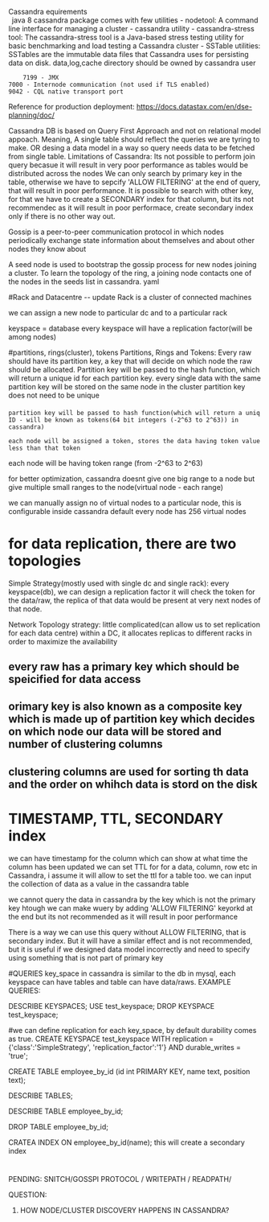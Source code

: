 Cassandra equirements <br/> 
&ensp;java 8
	cassandra package comes with few utilities
		- nodetool: A command line interface for managing a cluster
		- cassandra utility
		- cassandra-stress tool: The cassandra-stress tool is a Java-based stress testing utility for basic benchmarking and load testing a Cassandra cluster
		- SSTable utilities: SSTables are the immutable data files that Cassandra uses for persisting data on disk.
	data,log,cache directory should be owned by cassandra user
	 
    	7199 - JMX
	7000 - Internode communication (not used if TLS enabled)
	9042 - CQL native transport port


Reference for production deployment: https://docs.datastax.com/en/dse-planning/doc/

Cassandra DB is based on Query First Approach and not on relational model appoach.
Meaning, A single table should reflect the queries we are tyring to make. OR desing a data model in a way so query needs data to be fetched from single table.
Limitations of Cassandra: 
	Its not possible to perform join query becasue it will result in very poor performance as tables would be distributed across the nodes
	We can only search by primary key in the table, otherwise we have to sepcify 'ALLOW FILTERING' at the end of query, that will result in poor performance.
	It is possible to search with other key, for that we have to create a SECONDARY index for that column, but its not recommendec as it will result  in poor performace, create secondary index only if there is no other way out.

Gossip is a peer-to-peer communication protocol in which nodes periodically exchange state information about themselves and about other nodes they know about

A seed node is used to bootstrap the gossip process for new nodes joining a cluster. To learn the topology of the ring, a joining node contacts one of the nodes in the seeds list in cassandra. yaml

#Rack and Datacentre -- update
Rack is a cluster of connected machines

we can assign a new node to particular dc and to a particular rack

keyspace  =  database
every keyspace will have a replication factor(will be among nodes)


#partitions, rings(cluster), tokens
Partitions, Rings and Tokens:
	Every raw should have its partition key, a key that will decide on which node the raw should be allocated.
	Partition key will be passed to the hash function, which will return a unique id for each partition key.
	every single data with the same partition key will be stored on  the same node in the cluster
	partition key does not need to be unique
####
    partition key will be passed to hash function(which will return a uniq ID - will be known as tokens(64 bit integers (-2^63 to 2^63)) in cassandra)

    each node will be assigned a token, stores the data having token value less than that token

each node will be having token range (from -2^63 to 2^63)


for better optimization, cassandra doesnt give one big range to a node but give multiple small ranges to the node(virtual node - each range)

we can manually assign no of virtual nodes to a particular node, this is configurable inside cassandra
default every node has 256 virtual nodes

# for data replication, there are two topologies
Simple Strategy(mostly used with single dc and single rack):
	every keyspace(db), we can design a replication factor
	it will check the token for the data/raw, the replica of that data would be present at very next nodes of that node.

Network Topology strategy: little complicated(can allow us to set replication for each data centre)
	within a DC, it allocates replicas to different racks in order to maximize the availability


## every raw has a primary key which should be speicified for data access
## orimary key is also known as a composite key which is made up of partition key which decides on which node our data will be stored and number of clustering columns  
## clustering columns are used for sorting th data and the order on whihch data is stord on the disk

# TIMESTAMP, TTL, SECONDARY index 
we can have timestamp for the column which can show at what time the column has been updated
we can set TTL for for a data, column, row etc in Cassandra, i assume it will allow to set the ttl for a table too.
we can input the collection of data as a value in the cassandra table


we cannot query the data in cassandra by the key which is not the primary key
htough we can make wuery by adding 'ALLOW FILTERING' keyorkd at the end but its not recommended as it will result in poor performance


There is a way we can use this query without ALLOW FILTERING, that is secondary index. But it will have a similar effect and is not recommended, but it is useful if we designed data model incorrectly and need to specify using something that is not part of primary key

#QUERIES
key_space in cassandra is similar to the db in mysql, each keyspace can have tables and table can have data/raws.
EXAMPLE QUERIES:

DESCRIBE KEYSPACES;
USE test_keyspace;
DROP KEYSPACE test_keyspace;

#we can define replication for each key_space, by default durability comes as true.
CREATE KEYSPACE test_keyspace WITH replication = {'class':'SimpleStrategy', 'replication_factor':'1'} AND durable_writes = 'true';

CREATE TABLE employee_by_id (id int PRIMARY KEY, name text, position text);

DESCRIBE TABLES;

DESCRIBE TABLE employee_by_id;

DROP TABLE employee_by_id;

CRATEA INDEX ON employee_by_id(name); this will create a secondary index

#
PENDING: SNITCH/GOSSPI PROTOCOL / WRITEPATH / READPATH/ 

QUESTION:
1) HOW NODE/CLUSTER DISCOVERY HAPPENS IN CASSANDRA?

